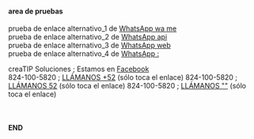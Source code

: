 #### area de pruebas


prueba de enlace alternativo_1 de [WhatsApp wa me][WA1] <br />
prueba de enlace alternativo_2 de [WhatsApp api][WA2] <br />
prueba de enlace alternativo_3 de [WhatsApp web][WA3] <br />
prueba de enlace alternativo_4 de [WhatsApp :][WA4] <br />

creaTIP Soluciones ; Estamos en [Facebook][FB]
<br />
824-100-5820 ; [LLÁMANOS +52][Tel1] (sólo toca el enlace)
824-100-5820 ; [LLÁMANOS 52][Tel2] (sólo toca el enlace)
824-100-5820 ; [LLÁMANOS ""][Tel3] (sólo toca el enlace)

<br />

[Tel1]: tel:+528241005820
[Tel2]: tel:528241005820
[Tel3]: tel:8241005820

[FB]: https://www.facebook.com/creaTipSolucionesSH/

[WA1]: https://wa.me/528241005820?text=Hola,%20conozco%20éste%20negocio
[WA2]: https://api.whatsapp.com/send/?phone=528241005820&text=Hola%2C+me+quiero+anunciar
[WA3]: https://web.whatsapp.com/send?phone=528241005820&text=Hola%2C+me+quiero+anunciar
[WA4]: whatsapp://send?text=Hola%2C+me+quiero+anunciar&phone=528241005820

#### END


